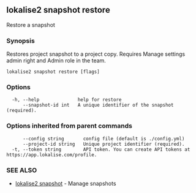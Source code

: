 ## lokalise2 snapshot restore

Restore a snapshot

### Synopsis

Restores project snapshot to a project copy. Requires Manage settings admin right and Admin role in the team.

```
lokalise2 snapshot restore [flags]
```

### Options

```
  -h, --help              help for restore
      --snapshot-id int   A unique identifier of the snapshot (required).
```

### Options inherited from parent commands

```
      --config string       config file (default is ./config.yml)
      --project-id string   Unique project identifier (required).
  -t, --token string        API token. You can create API tokens at https://app.lokalise.com/profile.
```

### SEE ALSO

* [lokalise2 snapshot](lokalise2_snapshot.md)	 - Manage snapshots

